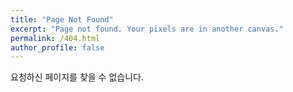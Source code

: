```yaml
---
title: "Page Not Found"
excerpt: "Page not found. Your pixels are in another canvas."
permalink: /404.html
author_profile: false
---
```


요청하신 페이지를 찾을 수 없습니다.

<script>
  var GOOG_FIXURL_LANG = 'en';
  var GOOG_FIXURL_SITE = 'https://hyelmy.github.io'
</script>
<script src="https://linkhelp.clients.google.com/tbproxy/lh/wm/fixurl.js">
</script>
